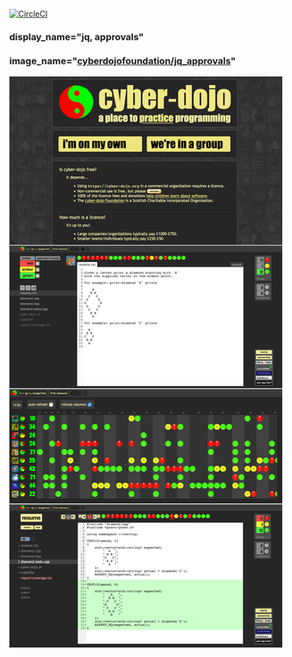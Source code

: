 [![CircleCI](https://circleci.com/gh/cyber-dojo-start-points/jq-approvals.svg?style=svg)](https://circleci.com/gh/cyber-dojo-start-points/jq-approvals)

### display_name="jq, approvals"

### image_name="[cyberdojofoundation/jq_approvals](https://hub.docker.com/repository/docker/cyberdojofoundation/jq_approvals)"

![cyber-dojo.org home page](https://github.com/cyber-dojo/cyber-dojo/blob/master/shared/home_page_snapshot.png)

